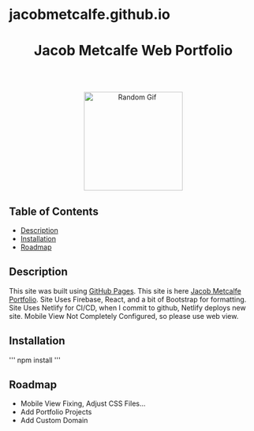 # jacobmetcalfe.github.io


<h1 align="center"> Jacob Metcalfe Web Portfolio</h1> <br>
</h1> <br>
<p align="center">
  <img alt="Random Gif" title="Gif" src="https://media0.giphy.com/media/l3V0megwbBeETMgZa/giphy.gif?cid=ecf05e47ld187wgf40gzddju3140o3bjdufbr6wpe4mbkc6h&rid=giphy.gif" width="200" height="200">
</p>

## Table of Contents

- [Description](#Description)
- [Installation](#Installation)
- [Roadmap](#Roadmap)

## Description
This site was built using [GitHub Pages](https://pages.github.com/).
This site is here [Jacob Metcalfe Portfolio](https://jacobmetcalfe.netlify.app/).
Site Uses Firebase, React, and a bit of Bootstrap for formatting.
Site Uses Netlify for CI/CD, when I commit to github, Netlify deploys new site.
Mobile View Not Completely Configured, so please use web view.

## Installation
'''
npm install
'''

## Roadmap
- Mobile View Fixing, Adjust CSS Files...
- Add Portfolio Projects
- Add Custom Domain

